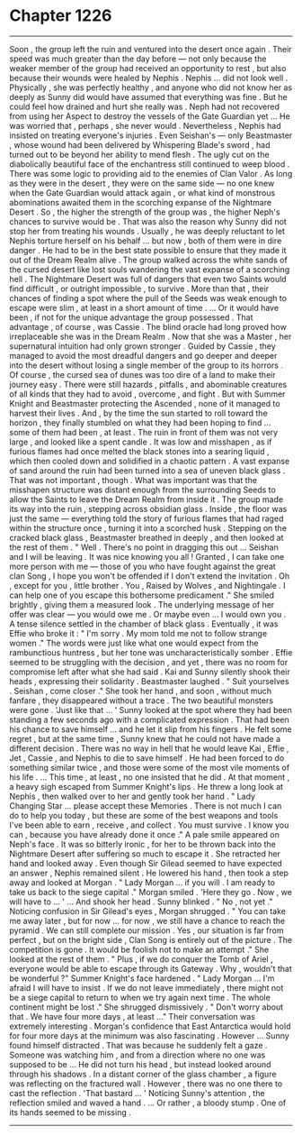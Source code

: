 
# Chapter 1226


---

Soon , the group left the ruin and ventured into the desert once again .
Their speed was much greater than the day before — not only because the weaker member of the group had received an opportunity to rest , but also because their wounds were healed by Nephis .
Nephis … did not look well . Physically , she was perfectly healthy , and anyone who did not know her as deeply as Sunny did would have assumed that everything was fine . But he could feel how drained and hurt she really was . Neph had not recovered from using her Aspect to destroy the vessels of the Gate Guardian yet …
He was worried that , perhaps , she never would .
Nevertheless , Nephis had insisted on treating everyone's injuries . Even Seishan's — only Beastmaster , whose wound had been delivered by Whispering Blade's sword , had turned out to be beyond her ability to mend flesh . The ugly cut on the diabolically beautiful face of the enchantress still continued to weep blood .
There was some logic to providing aid to the enemies of Clan Valor . As long as they were in the desert , they were on the same side — no one knew when the Gate Guardian would attack again , or what kind of monstrous abominations awaited them in the scorching expanse of the Nightmare Desert . So , the higher the strength of the group was , the higher Neph's chances to survive would be .
That was also the reason why Sunny did not stop her from treating his wounds . Usually , he was deeply reluctant to let Nephis torture herself on his behalf … but now , both of them were in dire danger . He had to be in the best state possible to ensure that they made it out of the Dream Realm alive .
The group walked across the white sands of the cursed desert like lost souls wandering the vast expanse of a scorching hell .
The Nightmare Desert was full of dangers that even two Saints would find difficult , or outright impossible , to survive . More than that , their chances of finding a spot where the pull of the Seeds was weak enough to escape were slim , at least in a short amount of time .
… Or it would have been , if not for the unique advantage the group possessed .
That advantage , of course , was Cassie . The blind oracle had long proved how irreplaceable she was in the Dream Realm . Now that she was a Master , her supernatural intuition had only grown stronger .
Guided by Cassie , they managed to avoid the most dreadful dangers and go deeper and deeper into the desert without losing a single member of the group to its horrors . Of course , the cursed sea of dunes was too dire of a land to make their journey easy .
There were still hazards , pitfalls , and abominable creatures of all kinds that they had to avoid , overcome , and fight . But with Summer Knight and Beastmaster protecting the Ascended , none of it managed to harvest their lives .
And , by the time the sun started to roll toward the horizon , they finally stumbled on what they had been hoping to find … some of them had been , at least .
The ruin in front of them was not very large , and looked like a spent candle . It was low and misshapen , as if furious flames had once melted the black stones into a searing liquid , which then cooled down and solidified in a chaotic pattern .
A vast expanse of sand around the ruin had been turned into a sea of uneven black glass .
That was not important , though . What was important was that the misshapen structure was distant enough from the surrounding Seeds to allow the Saints to leave the Dream Realm from inside it .
The group made its way into the ruin , stepping across obsidian glass . Inside , the floor was just the same — everything told the story of furious flames that had raged within the structure once , turning it into a scorched husk .
Stepping on the cracked black glass , Beastmaster breathed in deeply , and then looked at the rest of them .
" Well . There's no point in dragging this out … Seishan and I will be leaving . It was nice knowing you all ! Granted , I can take one more person with me — those of you who have fought against the great clan Song , I hope you won't be offended if I don't extend the invitation . Oh , except for you , little brother . You , Raised by Wolves , and Nightingale . I can help one of you escape this bothersome predicament ."
She smiled brightly , giving them a measured look .
The underlying message of her offer was clear — you would owe me .
Or maybe even … I would own you .
A tense silence settled in the chamber of black glass .
Eventually , it was Effie who broke it :
" I'm sorry . My mom told me not to follow strange women ."
The words were just like what one would expect from the rambunctious huntress , but her tone was uncharacteristically somber . Effie seemed to be struggling with the decision , and yet , there was no room for compromise left after what she had said .
Kai and Sunny silently shook their heads , expressing their solidarity .
Beastmaster laughed .
" Suit yourselves . Seishan , come closer ."
She took her hand , and soon , without much fanfare , they disappeared without a trace .
The two beautiful monsters were gone .
'Just like that … '
Sunny looked at the spot where they had been standing a few seconds ago with a complicated expression .
That had been his chance to save himself … and he let it slip from his fingers .
He felt some regret , but at the same time , Sunny knew that he could not have made a different decision . There was no way in hell that he would leave Kai , Effie , Jet , Cassie , and Nephis to die to save himself .
He had been forced to do something similar twice , and those were some of the most vile moments of his life .
… This time , at least , no one insisted that he did .
At that moment , a heavy sigh escaped from Summer Knight's lips .
He threw a long look at Nephis , then walked over to her and gently took her hand .
" Lady Changing Star … please accept these Memories . There is not much I can do to help you today , but these are some of the best weapons and tools I've been able to earn , receive , and collect . You must survive . I know you can , because you have already done it once ."
A pale smile appeared on Neph's face .
It was so bitterly ironic , for her to be thrown back into the Nightmare Desert after suffering so much to escape it .
She retracted her hand and looked away .
Even though Sir Gilead seemed to have expected an answer , Nephis remained silent .
He lowered his hand , then took a step away and looked at Morgan .
" Lady Morgan … if you will . I am ready to take us back to the siege capital ."
Morgan smiled .
'Here they go . Now , we will have to ... '
… And shook her head .
Sunny blinked .
" No , not yet ."
Noticing confusion in Sir Gilead's eyes , Morgan shrugged .
" You can take me away later , but for now … for now , we still have a chance to reach the pyramid . We can still complete our mission . Yes , our situation is far from perfect , but on the bright side , Clan Song is entirely out of the picture . The competition is gone . It would be foolish not to make an attempt ."
She looked at the rest of them .
" Plus , if we do conquer the Tomb of Ariel , everyone would be able to escape through its Gateway . Why , wouldn't that be wonderful ?"
Summer Knight's face hardened .
" Lady Morgan … I'm afraid I will have to insist . If we do not leave immediately , there might not be a siege capital to return to when we try again next time . The whole continent might be lost ."
She shrugged dismissively .
" Don't worry about that . We have four more days , at least …"
Their conversation was extremely interesting . Morgan's confidence that East Antarctica would hold for four more days at the minimum was also fascinating .
However …
Sunny found himself distracted .
That was because he suddenly felt a gaze . Someone was watching him , and from a direction where no one was supposed to be …
He did not turn his head , but instead looked around through his shadows .
In a distant corner of the glass chamber , a figure was reflecting on the fractured wall .
However , there was no one there to cast the reflection .
'That bastard ... '
Noticing Sunny's attention , the reflection smiled and waved a hand .
… Or rather , a bloody stump .
One of its hands seemed to be missing .

---

